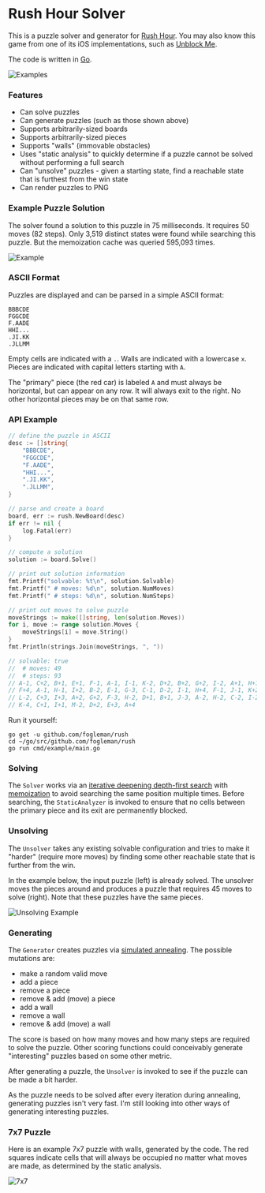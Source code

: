 # Rush Hour Solver

This is a puzzle solver and generator for [Rush Hour](https://en.wikipedia.org/wiki/Rush_Hour_(puzzle)).
You may also know this game from one of its iOS implementations, such as [Unblock Me](https://itunes.apple.com/us/app/unblock-me/id315019111?mt=8).

The code is written in [Go](https://golang.org/).

![Examples](https://i.imgur.com/YlT8Y39.png)

### Features

- Can solve puzzles
- Can generate puzzles (such as those shown above)
- Supports arbitrarily-sized boards
- Supports arbitrarily-sized pieces
- Supports "walls" (immovable obstacles)
- Uses "static analysis" to quickly determine if a puzzle cannot be solved without performing a full search
- Can "unsolve" puzzles - given a starting state, find a reachable state that is furthest from the win state
- Can render puzzles to PNG

### Example Puzzle Solution

The solver found a solution to this puzzle in 75 milliseconds. It requires 50 moves (82 steps). Only 3,519 distinct states were found while searching this puzzle. But the memoization cache was queried 595,093 times.

![Example](https://i.imgur.com/eWnPtLo.gif)

### ASCII Format

Puzzles are displayed and can be parsed in a simple ASCII format:

```
BBBCDE
FGGCDE
F.AADE
HHI...
.JI.KK
.JLLMM
```

Empty cells are indicated with a `.`. Walls are indicated with a lowercase `x`. Pieces are indicated with capital letters starting with `A`.

The "primary" piece (the red car) is labeled `A` and must always be horizontal, but can appear on any row. It will always exit to the right. No other horizontal pieces may be on that same row.

### API Example

```go
// define the puzzle in ASCII
desc := []string{
	"BBBCDE",
	"FGGCDE",
	"F.AADE",
	"HHI...",
	".JI.KK",
	".JLLMM",
}

// parse and create a board
board, err := rush.NewBoard(desc)
if err != nil {
	log.Fatal(err)
}

// compute a solution
solution := board.Solve()

// print out solution information
fmt.Printf("solvable: %t\n", solution.Solvable)
fmt.Printf(" # moves: %d\n", solution.NumMoves)
fmt.Printf(" # steps: %d\n", solution.NumSteps)

// print out moves to solve puzzle
moveStrings := make([]string, len(solution.Moves))
for i, move := range solution.Moves {
	moveStrings[i] = move.String()
}
fmt.Println(strings.Join(moveStrings, ", "))

// solvable: true
//  # moves: 49
//  # steps: 93
// A-1, C+2, B+1, E+1, F-1, A-1, I-1, K-2, D+2, B+2, G+2, I-2, A+1, H+1,
// F+4, A-1, H-1, I+2, B-2, E-1, G-3, C-1, D-2, I-1, H+4, F-1, J-1, K+2,
// L-2, C+3, I+3, A+2, G+2, F-3, H-2, D+1, B+1, J-3, A-2, H-2, C-2, I-2,
// K-4, C+1, I+1, M-2, D+2, E+3, A+4
```

Run it yourself:

```
go get -u github.com/fogleman/rush
cd ~/go/src/github.com/fogleman/rush
go run cmd/example/main.go
```

### Solving

The `Solver` works via an [iterative deepening depth-first search](https://en.wikipedia.org/wiki/Iterative_deepening_depth-first_search) with [memoization](https://en.wikipedia.org/wiki/Memoization) to avoid searching the same position multiple times. Before searching, the `StaticAnalyzer` is invoked to ensure that no cells between the primary piece and its exit are permanently blocked.

### Unsolving

The `Unsolver` takes any existing solvable configuration and tries to make it "harder" (require more moves) by finding some other reachable state that is further from the win.

In the example below, the input puzzle (left) is already solved. The unsolver moves the pieces around and produces a puzzle that requires 45 moves to solve (right). Note that these puzzles have the same pieces.

![Unsolving Example](https://i.imgur.com/QNSKKU5.png)

### Generating

The `Generator` creates puzzles via [simulated annealing](https://en.wikipedia.org/wiki/Simulated_annealing). The possible mutations are:

- make a random valid move
- add a piece
- remove a piece
- remove & add (move) a piece
- add a wall
- remove a wall
- remove & add (move) a wall

The score is based on how many moves and how many steps are required to solve the puzzle. Other scoring functions could conceivably generate "interesting" puzzles based on some other metric.

After generating a puzzle, the `Unsolver` is invoked to see if the puzzle can be made a bit harder.

As the puzzle needs to be solved after every iteration during annealing, generating puzzles isn't very fast. I'm still looking into other ways of generating interesting puzzles.

### 7x7 Puzzle

Here is an example 7x7 puzzle with walls, generated by the code. The red squares indicate cells that will always be occupied no matter what moves are made, as determined by the static analysis.

![7x7](https://i.imgur.com/uyUyyEW.png)
